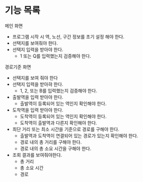 # 기능 목록

메인 화면 
- 프로그램 시작 시 역, 노선, 구간 정보를 초기 설정 해야 한다.
- 선택지를 보여줘야 한다.
- 선택지 입력을 받아야 한다.  
    - 1 또는 Q를 입력했는지 검증해야 한다.

경로기준 화면
- 선택지를 보여 줘야 한다
- 선택지 입력을 받아햐 한다.  
    - 1, 2, 또는 B를 입력했는지 검증해야 한다.
- 출발역을 입력 받아야 한다.
    - 출발역이 등록되어 있는 역인지 확인해야 한다.
- 도착역을 입력 받아야 한다.
    - 도착역이 등록되어 있는 역인지 확인해야 한다.
    - 도착역이 출발역과 다른지 확인해야 한다.
- 최단 거리 또는 최소 시간을 기준으로 경로를 구해야 한다.
    - 출발역과 도착역이 연결되어 있는 경로가 있는지 확인해야 한다.
    - 경로 내의 총 거리를 구해야 한다.
    - 경로 내의 총 소요 시간을 구해야 한다.
- 조회 결과를 보여줘야한다.
    - 총 거리
    - 총 소요 시간
    - 경로
  